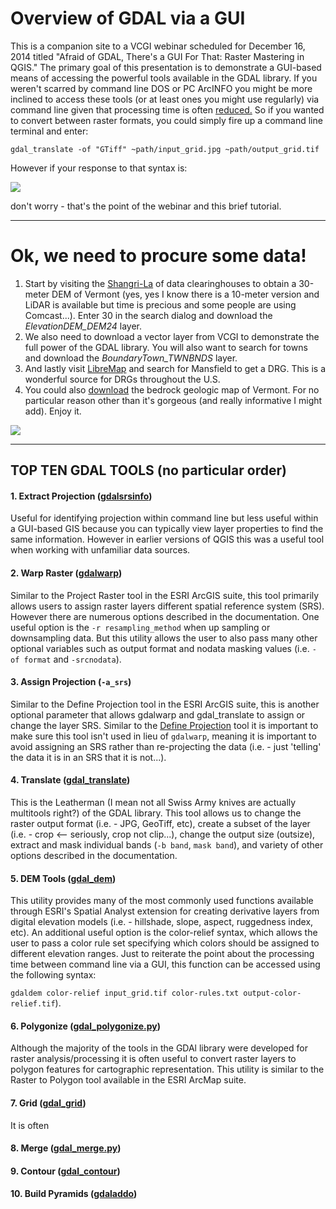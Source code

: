 # **Overview of GDAL via a GUI**

This is a companion site to a VCGI webinar scheduled for December 16, 2014 titled "Afraid of GDAL, There's a GUI For That: Raster Mastering in QGIS." The primary goal of this presentation is to demonstrate a GUI-based means of accessing the powerful tools available in the GDAL library. If you weren't scarred by command line DOS or PC ArcINFO you might be more inclined to access these tools (or at least ones you might use regularly) via command line given that processing time is often [reduced.](http://gis.amherstma.gov/data/springnearc2013/Session3/MapServices/NEARC_ASimmons_5_14_13.pdf) So if you wanted to convert between raster formats, you could simply fire up a command line terminal and enter:

 `gdal_translate -of "GTiff" ~path/input_grid.jpg ~path/output_grid.tif`

However if your response to that syntax is:

![](http://media.giphy.com/media/IJjcaynRaNBWE/giphy.gif)

don't worry - that's the point of the webinar and this brief tutorial.

***
# **Ok, we need to procure some data!**

1. Start by visiting the [Shangri-La](http://vcgi.vermont.gov/opendata) of data clearinghouses to obtain a 30-meter DEM of Vermont (yes, yes I know there is a 10-meter version and LiDAR is available but time is precious and some people are using Comcast...). Enter 30 in the search dialog and download the *ElevationDEM_DEM24* layer.
2. We also need to download a vector layer from VCGI to demonstrate the full power of the GDAL library. You will also want to search for towns and download the *BoundaryTown_TWNBNDS* layer.
3. And lastly visit [LibreMap](http://libremap.org/data/state/vermont/) and search for Mansfield to get a DRG. This is a wonderful source for DRGs throughout the U.S.
4. You could also [download](http://www.anr.state.vt.us/dec/geo/StateBedrockMap2012.htm) the bedrock geologic map of Vermont. For no particular reason other than it's gorgeous (and really informative I might add). Enjoy it.

![](https://farm8.staticflickr.com/7465/15753420938_434dbae1c5_b.jpg)

****
## **TOP TEN GDAL TOOLS (no particular order)**
  
#### **1. Extract Projection** ([gdalsrsinfo](http://gdal.org/1.11/gdalsrsinfo.html))
Useful for identifying projection within command line but less useful within a GUI-based GIS because you can typically view layer properties to find the same information. However in earlier versions of QGIS this was a useful tool when working with unfamiliar data sources.

#### **2. Warp Raster** ([gdalwarp](http://gdal.org/1.11/gdalwarp.html))
Similar to the Project Raster tool in the ESRI ArcGIS suite, this tool primarily allows users to assign raster layers different spatial reference system (SRS). However there are numerous options described in the documentation. One useful option is the `-r resampling_method` when up sampling or downsampling data. But this utility allows the user to also pass many other optional variables such as output format and nodata masking values (i.e. `-of format` and `-srcnodata`).

#### **3. Assign Projection** (`-a_srs`)
Similar to the Define Projection tool in the ESRI ArcGIS suite, this is another optional parameter that allows gdalwarp and gdal_translate to assign or change the layer SRS. Similar to the [Define Projection](https://www.flickr.com/photos/43782063@N07/14869020514/sizes/o/) tool it is important to make sure this tool isn't used in lieu of `gdalwarp`, meaning it is important to avoid assigning an SRS rather than re-projecting the data (i.e. - just 'telling' the data it is in an SRS that it is not...).

#### **4. Translate** ([gdal_translate](http://gdal.org/1.11/gdal_translate.html))
This is the Leatherman (I mean not all Swiss Army knives are actually multitools right?) of the GDAL library. This tool allows us to change the raster output format (i.e. - JPG, GeoTiff, etc), create a subset of the layer (i.e. - crop <-- seriously, crop not clip...), change the output size (outsize), extract and mask individual bands (`-b band`, `mask band`), and variety of other options described in the documentation.

#### **5. DEM Tools** ([gdal_dem](http://www.gdal.org/gdaldem.html))
This utility provides many of the most commonly used functions available through ESRI's Spatial Analyst extension for creating derivative layers from digital elevation models (i.e. - hillshade, slope, aspect, ruggedness index, etc). An additional useful option is the color-relief syntax, which allows the user to pass a color rule set specifying which colors should be assigned to different elevation ranges. Just to reiterate the point about the processing time between command line via a GUI, this function can be accessed using the following syntax: 

`gdaldem color-relief input_grid.tif color-rules.txt output-color-relief.tif`).
 
#### **6. Polygonize** ([gdal_polygonize.py](http://www.gdal.org/gdal_polygonize.html))
Although the majority of the tools in the GDAl library were developed for raster analysis/processing it is often useful to convert raster layers to polygon features for cartographic representation. This utility is similar to the Raster to Polygon tool available in the ESRI ArcMap suite.

#### **7. Grid** ([gdal_grid](http://www.gdal.org/gdal_grid.html))
It is often 

#### **8. Merge** ([gdal_merge.py](http://www.gdal.org/gdal_merge.html))

#### **9. Contour** ([gdal_contour](http://www.gdal.org/gdal_contour.html))

#### **10. Build Pyramids** ([gdaladdo](http://www.gdal.org/gdaladdo.html))